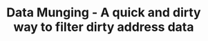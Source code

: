 ---
name: data-munging
title: Data Munging - A quick and dirty way to filter dirty address data
external-url: /articles/data-munging.html
image: data-munging.jpg
summary: "We haven't written any technical blogs about how we play with data. In this quick post I explain how I managed to create a database of addresses of all the early childhood development centres in Zululand."
---